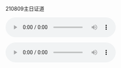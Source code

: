 210809主日证道
</p>
<audio controls src="./210808.mp3"></audio>
</p>
<audio controls src="210808.mp3"></audio>
